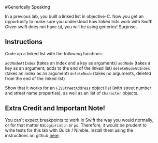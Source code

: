 

#Generically Speaking

In a previous lab, you built a linked list in objective-C. Now you get an opportunity to make sure you understood how linked lists work with Swift! Given swift does not have `id`, you will be using generics! Surprise.

## Instructions

Code up a linked list with the following functions:

`addNodeAtIndex` (takes an index and a key as arguments)
`addNode` (takes a key as an argument; adds to the end of the linked list)
`deleteNodeAtIndex` (takes an index as an argument)
`deleteNode` (takes no arguments, deleted from the end of the linked list)

Show that it works for an `FISStreetAddress` object list (with street number and street name properties), as well as an list of `Character` objects.

## Extra Credit and Important Note!

You can't expect breakpoints to work in Swift the way you would normally, or for that matter `NSLog`/`println` or `po`. Therefore, it would be prudent to write tests for this lab with Quick / Nimble. Install them using the instructions on github [here](https://github.com/Quick/Quick).
